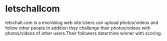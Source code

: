 # letschallcom
letschall.com is a microblog web site.Users can upload photos/videos and follow other people.In addition they challenge their photos/videos with photos/videos of other users.Their followers determine winner with scoring.
